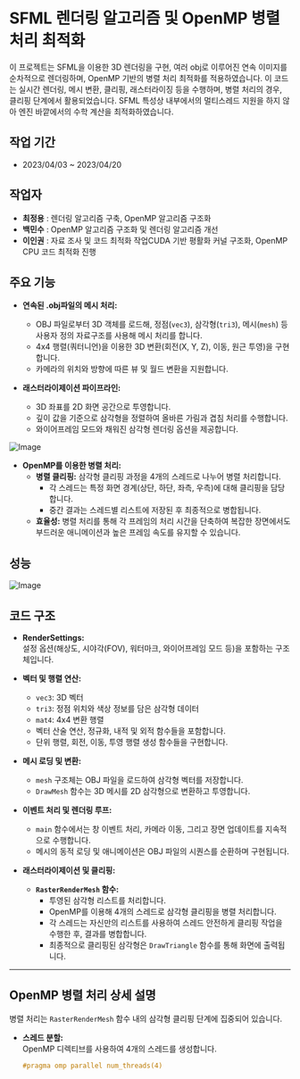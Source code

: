
# SFML 렌더링 알고리즘 및 OpenMP 병렬 처리 최적화

이 프로젝트는 SFML을 이용한 3D 렌더링을 구현, 여러 obj로 이루어진 연속 이미지를 순차적으로 렌더링하며, OpenMP 기반의 병렬 처리 최적화를 적용하였습니다. 이 코드는 실시간 렌더링, 메시 변환, 클리핑, 래스터라이징 등을 수행하며, 병렬 처리의 경우, 클리핑 단계에서 활용되었습니다. SFML 특성상 내부에서의 멀티스레드 지원을 하지 않아 엔진 바깥에서의 수학 계산을 최적화하였습니다.

## 작업 기간
- 2023/04/03 ~ 2023/04/20
## 작업자
- **최정용** : 렌더링 알고리즘 구축, OpenMP 알고리즘 구조화
- **백민수** : OpenMP 알고리즘 구조화 및 렌더링 알고리즘 개선
- **이인권** : 자료 조사 및 코드 최적화 작업CUDA 기반 평활화 커널 구조화, OpenMP CPU 코드 최적화 진행
	 
	 


## 주요 기능

- **연속된 .obj파일의 메시 처리:**  
  - OBJ 파일로부터 3D 객체를 로드해, 정점(`vec3`), 삼각형(`tri3`), 메시(`mesh`) 등 사용자 정의 자료구조를 사용해 메시 처리를 합니다.
  - 4x4 행렬(쿼터니언)을 이용한 3D 변환(회전(X, Y, Z), 이동, 원근 투영)을 구현합니다.  
  - 카메라의 위치와 방향에 따른 뷰 및 월드 변환을 지원합니다.

- **래스터라이제이션 파이프라인:**  
  - 3D 좌표를 2D 화면 공간으로 투영합니다.  
  - 깊이 값을 기준으로 삼각형을 정렬하여 올바른 가림과 겹침 처리를 수행합니다.  
  - 와이어프레임 모드와 채워진 삼각형 렌더링 옵션을 제공합니다.

![Image](https://github.com/user-attachments/assets/78c503cc-35f6-4600-8f2f-6fbb30516c08)
- **OpenMP를 이용한 병렬 처리:**  
  - **병렬 클리핑:** 삼각형 클리핑 과정을 4개의 스레드로 나누어 병렬 처리합니다.  
    - 각 스레드는 특정 화면 경계(상단, 하단, 좌측, 우측)에 대해 클리핑을 담당합니다.  
    - 중간 결과는 스레드별 리스트에 저장된 후 최종적으로 병합됩니다.
  - **효율성:** 병렬 처리를 통해 각 프레임의 처리 시간을 단축하여 복잡한 장면에서도 부드러운 애니메이션과 높은 프레임 속도를 유지할 수 있습니다.

## 성능
![Image](https://github.com/user-attachments/assets/2bfd4642-7dff-4fde-8708-b66f89bac670)



## 코드 구조

- **RenderSettings:**  
  설정 옵션(해상도, 시야각(FOV), 워터마크, 와이어프레임 모드 등)을 포함하는 구조체입니다.

- **벡터 및 행렬 연산:**  
  - `vec3`: 3D 벡터  
  - `tri3`: 정점 위치와 색상 정보를 담은 삼각형 데이터  
  - `mat4`: 4x4 변환 행렬  
  - 벡터 산술 연산, 정규화, 내적 및 외적 함수들을 포함합니다.  
  - 단위 행렬, 회전, 이동, 투영 행렬 생성 함수들을 구현합니다.

- **메시 로딩 및 변환:**  
  - `mesh` 구조체는 OBJ 파일을 로드하여 삼각형 벡터를 저장합니다.  
  - `DrawMesh` 함수는 3D 메시를 2D 삼각형으로 변환하고 투영합니다.

- **이벤트 처리 및 렌더링 루프:**  
  - `main` 함수에서는 창 이벤트 처리, 카메라 이동, 그리고 장면 업데이트를 지속적으로 수행합니다.  
  - 메시의 동적 로딩 및 애니메이션은 OBJ 파일의 시퀀스를 순환하며 구현됩니다.

- **래스터라이제이션 및 클리핑:**  
  - **`RasterRenderMesh` 함수:**  
    - 투영된 삼각형 리스트를 처리합니다.  
    - OpenMP를 이용해 4개의 스레드로 삼각형 클리핑을 병렬 처리합니다.  
    - 각 스레드는 자신만의 리스트를 사용하여 스레드 안전하게 클리핑 작업을 수행한 후, 결과를 병합합니다.  
    - 최종적으로 클리핑된 삼각형은 `DrawTriangle` 함수를 통해 화면에 출력됩니다.

---

## OpenMP 병렬 처리 상세 설명

병렬 처리는 `RasterRenderMesh` 함수 내의 삼각형 클리핑 단계에 집중되어 있습니다.

- **스레드 분할:**  
  OpenMP 디렉티브를 사용하여 4개의 스레드를 생성합니다.
  ```cpp
  #pragma omp parallel num_threads(4)
